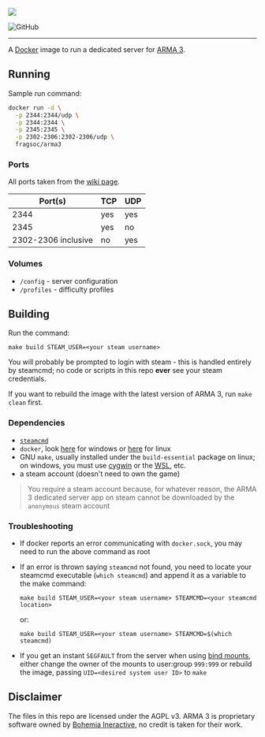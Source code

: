 ![](https://arma3guide.com/custom/images/Banner.jpg)

![GitHub](https://img.shields.io/github/license/FragSoc/arma3-docker?style=flat-square)

---

A [Docker](https://www.docker.com/) image to run a dedicated server for [ARMA 3](https://arma3.com/).

## Running

Sample run command:

```bash
docker run -d \
  -p 2344:2344/udp \
  -p 2344:2344 \
  -p 2345:2345 \
  -p 2302-2306:2302-2306/udp \
  fragsoc/arma3
```

### Ports

All ports taken from the [wiki page](https://community.bistudio.com/wiki/Arma_3_Dedicated_Server#Port_Forwarding).

Port(s) | TCP | UDP
---|---|---
2344 | yes | yes
2345 | yes | no
2302-2306 inclusive | no | yes

### Volumes

- `/config` - server configuration
- `/profiles` - difficulty profiles

## Building

Run the command:

```
make build STEAM_USER=<your steam username>
```

You will probably be prompted to login with steam - this is handled entirely by steamcmd; no code or scripts in this repo **ever** see your steam credentials.

If you want to rebuild the image with the latest version of ARMA 3, run `make clean` first.

### Dependencies

- [`steamcmd`](https://developer.valvesoftware.com/wiki/SteamCMD)
- `docker`, look [here](https://docs.docker.com/docker-for-windows/install/) for windows or [here](https://docs.docker.com/engine/install/) for linux
- GNU `make`, usually installed under the `build-essential` package on linux; on windows, you must use [cygwin](https://www.cygwin.com/) or the [WSL](https://docs.microsoft.com/en-us/windows/wsl/install-win10), etc.
- a steam account (doesn't need to own the game)

> You require a steam account because, for whatever reason, the ARMA 3 dedicated server app on steam cannot be downloaded by the `anonymous` steam account

### Troubleshooting

- If docker reports an error communicating with `docker.sock`, you may need to run the above command as root
- If an error is thrown saying `steamcmd` not found, you need to locate your steamcmd executable (`which steamcmd`) and append it as a variable to the make command:

  `make build STEAM_USER=<your steam username> STEAMCMD=<your steamcmd location>`

  or:

  `make build STEAM_USER=<your steam username> STEAMCMD=$(which steamcmd)`
- If you get an instant `SEGFAULT` from the server when using [bind mounts](https://docs.docker.com/storage/bind-mounts/), either change the owner of the mounts to user:group `999:999` or rebuild the image, passing `UID=<desired system user ID>` to `make`

## Disclaimer

The files in this repo are licensed under the AGPL v3.
ARMA 3 is proprietary software owned by [Bohemia Ineractive](https://www.bohemia.net/), no credit is taken for their work.
